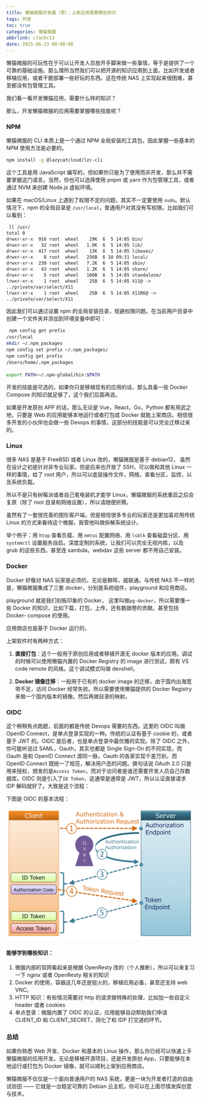 ```yaml
---
title: 懒猫微服开发篇（零）：上架应用需要哪些知识
tags: 开发
toc: true
categories: 懒猫微服
abbrlink: c7acbc13
date: 2025-06-23 00:00:00
---
```


懒猫微服的可玩性在于可以让开发人员放开手脚来做一些事情，等于是提供了一个可靠的基础设施。那么理所当然我们可以把开源的知识应用到上面，比如开发或者移植应用，或者干脆部署一些好玩的东西。这在传统 NAS 上实现起来很困难，甚至都没有包管理工具。

我们看一看开发懒猫应用，需要什么样的知识？

那么，开发懒猫微服的应用需要掌握哪些技能呢？

### NPM

懒猫微服的 CLI 本质上是一个通过 NPM 全局安装的工具包，因此掌握一些基本的 NPM 使用方法是必要的。

```bash
npm install -g @lazycatcloud/lzc-cli
```

<!-- more -->

这个工具是用 JavaScript 编写的，但如果你只是为了使用而非开发，那么并不需要掌握这门语言。当然，你也可以选择使用 pnpm 或 yarn 作为包管理工具，或者通过 NVM 来创建 Node.js 虚拟环境。

如果在 macOS/Linux 上遇到了权限不足的问题，其实不一定要使用 `sudo`。默认情况下，npm 的全局目录是 `/usr/local`，普通用户对其没有写权限。比如我们可以看到：

```
 ll /usr/
total 0
drwxr-xr-x  918 root  wheel    29K  6  5 14:05 bin/
drwxr-xr-x   32 root  wheel   1.0K  6  5 14:05 lib/
drwxr-xr-x  417 root  wheel    13K  6  5 14:05 libexec/
drwxr-xr-x    8 root  wheel   256B  6 10 09:31 local/
drwxr-xr-x  230 root  wheel   7.2K  6  5 14:05 sbin/
drwxr-xr-x   43 root  wheel   1.3K  6  5 14:05 share/
drwxr-xr-x    5 root  wheel   160B  6  5 14:05 standalone/
lrwxr-xr-x    1 root  wheel    25B  6  5 14:05 X11@ -> ../private/var/select/X11
lrwxr-xr-x    1 root  wheel    25B  6  5 14:05 X11R6@ -> ../private/var/select/X11
```

因此我们可以通过设置 npm 的全局安装目录，规避权限问题。在当前用户目录中创建一个文件夹并添加到环境变量中即可：

```bash
 npm config get prefix
/usr/local
mkdir ~/.npm_packages
npm config set prefix ~/.npm_packages/
npm config get prefix
/Users/home/.npm_packages

export PATH=~/.npm-global/bin:$PATH
```

开发的技能是可选的，如果你只是移植现有的应用的话，那么具备一些 Docker Compose 的知识就足够了，这个我们后面再说。

如果是开发原创 APP 的话，那么无论是 Vue，React，Go，Python 都有用武之地，只要是 Web 的应用能够本地运行或者打包成 Docker 就能上架商店。相信很多开发的小伙伴也会做一些 Devops 的事情，这部分的技能是可以完全迁移过来的。

### Linux

很多 NAS 是基于 FreeBSD 或者 Linux 改的，懒猫微服是基于 debian12， 虽然在设计之初是针对非专业玩家。但是后来也开放了 SSH，可以做和其他 Linux 一样的事情，给了 root 用户，所以可以底层操作文件，网络，查看分区，监控，以及系统负载。

所以不是只有树莓派或者自己笔电装机才能学 Linux，懒猫微服的系统重启之后会复原（除了 root 目录和网络设置），所以请随便折腾。

虽然有了一套很完善的图形客户端，但是相信很多专业的玩家还是更加喜欢用传统 Linux 的方式来看待这个微服，我管他叫做拆解系统设计。

举个例子：用 `htop` 查看负载、用 `nmtui` 配置网络、用 `lsblk` 查看磁盘分区、用 `systemctl` 设置服务自启。深度定制的系统，让我们可以完全无视内核，以及 grub 的这些东西。甚至连 sambda，webdav 这些 server 都不用自己安装。

### Docker

Docker 好像对 NAS 玩家是必须的，无论是群晖，威联通。与传统 NAS 不一样的是，懒猫微服集成了三套 docker，分别是系统组件，playground 和应用商店。

playground 就是我们刻板印象的 Docker， 这里叫做`pg-docker`，所以需要懂一些 Docker 的知识，比如下载，打包，上传，还有数据卷的贡献。甚至包括 Docker- compose 的使用。

应用商店也是基于 Docker 运行的，

上架软件时有两种方式：

1. **直接打包**：这个一般用于原创应用或者移植开源无 docker 版本的应用。调试的时候可以使用懒猫内置的 Docker Registry 的 image 进行测试，颇有 VS code remote 的风格。这个调试模式叫做 devshell。


2. **Docker 镜像迁移**：一般用于已有的 docker image 的迁移，由于国内出海宽带不足，访问 Docker 经常失败。所以需要使用懒猫提供的 Docker Registry 来做一个国内版本的镜像。然后再做目录的映射。

### OIDC

这个稍稍有点跑题，前面的都是传统 Devops 需要的东西。这里的 OIDC 叫做 OpenID Connect，是单点登录实现的一种。传统的认证有基于 cookie 的，或者基于 JWT 的。OIDC 是后者，也是单点登录中最优雅的实现。除了 OIDC 之外，你可能听说过 SAML，Oauth，其实也都是 Single Sign-On 的不同实现，而 Oauth 是和 OpenID Connect 源同一脉，Oauth 的各家实现千差万别，而 OpenID Connect 既统一了规范，解决用户态的问题。换句话说 OAuth 2.0 只是用来授权，颁发的是`Access Token`，而对于访问者是谁还需要开发人员自己存数据库。OIDC 则是引入了`ID Token`，这通常是通常是 JWT，所以认证直接请求 IDP 解码就好了。大致是这个流程：

下图是 OIDC 的基本流程：

![image-20250623222439761](https://raw.githubusercontent.com/cloudsmithy/picgo-imh/master/image-20250623222439761.png)

#### 能够学到哪些知识：

1. 微服内部的官网看起来是根据 OpenResty 改的（个人推断），所以可以来复习一下 nginx 或者 OpenResty 相关的知识
2. Docker 的使用，容器这几年还是挺火的，移植应用必备，甚至还支持 web VNC。
3. HTTP 知识：有些情况需要对 http 的请求做特殊的处理，比如加一些自定义 header 或者 cookies
4. 单点登录：微服内置了 OIDC 的认证，应用能够自动帮助我们申请 CLIENT_ID 和 CLIENT_SECRET，简化了和 IDP 打交道的环节。

### 总结

如果你熟悉 Web 开发、Docker 和基本的 Linux 操作，那么你已经可以快速上手懒猫微服的应用开发。无论是移植开源项目，还是开发原创 App，只要能够在本地运行或打包为 Docker 镜像，就可以顺利上架到应用商店。

懒猫微服不仅仅是一个面向普通用户的 NAS 系统，更是一块为开发者打造的自由试验田 —— 它就是一台稳定可靠的 Debian 云主机，你可以在上面尽情发挥创意与技术。

